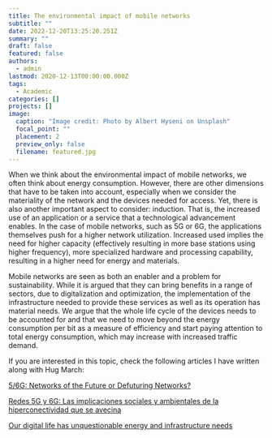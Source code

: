 ```yaml
---
title: The environmental impact of mobile networks
subtitle: ""
date: 2022-12-20T13:25:20.251Z
summary: ""
draft: false
featured: false
authors:
  - admin
lastmod: 2020-12-13T00:00:00.000Z
tags:
  - Academic
categories: []
projects: []
image:
  caption: "Image credit: Photo by Albert Hyseni on Unsplash"
  focal_point: ""
  placement: 2
  preview_only: false
  filename: featured.jpg
---
```

When we think about the environmental impact of mobile networks, we often think about energy consumption. However, there are other dimensions that have to be taken into account, especially when we consider the materiality of the network and the devices needed for access. Yet, there is also another important aspect to consider: induction. That is, the increased use of an application or a service that a technological advancement enables. In the case of mobile networks, such as 5G or 6G, the applications themselves push for a higher network utilization. Increased used implies the need for higher capacity (effectively resulting in more base stations using higher frequency), more specialized hardware and processing capability, resulting in a higher need for energy and materials. 

M﻿obile networks are seen as both an enabler and a problem for sustainability. While it is argued that they can bring benefits in a range of sectors, due to digitalization and optimization, the implementation of the infrastructure needed to provide these services as well as its operation has material needs. We argue that the whole life cycle of the devices needs to be accounted for and that we need to move beyond the energy consumption per bit as a measure of efficiency and start paying attention to total energy consumption, which may increase with increased traffic demand. 

I﻿f you are interested in this topic, check the following articles I have written along with Hug March:

[5/6G: Networks of the Future or Defuturing Networks?](https://arxiv.org/pdf/2207.02533.pdf)

[Redes 5G y 6G: Las implicaciones sociales y ambientales de la hiperconectividad que se avecina](https://theconversation.com/redes-5g-y-6g-las-implicaciones-sociales-y-ambientales-de-la-hiperconectividad-que-se-avecina-187050)

[O﻿ur digital life has unquestionable energy and infrastructure needs](https://blogs.uoc.edu/in3/our-digital-life-has-unquestionable-energy-and-infrastructure-needs/)